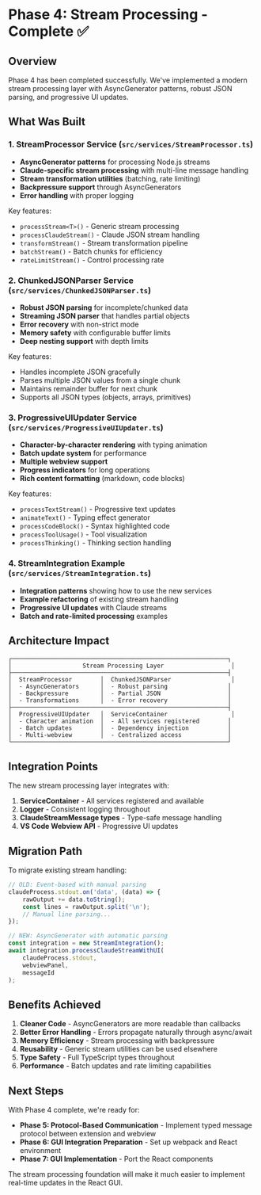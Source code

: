 # Phase 4: Stream Processing - Complete ✅

## Overview

Phase 4 has been completed successfully. We've implemented a modern stream processing layer with AsyncGenerator patterns, robust JSON parsing, and progressive UI updates.

## What Was Built

### 1. StreamProcessor Service (`src/services/StreamProcessor.ts`)

- **AsyncGenerator patterns** for processing Node.js streams
- **Claude-specific stream processing** with multi-line message handling
- **Stream transformation utilities** (batching, rate limiting)
- **Backpressure support** through AsyncGenerators
- **Error handling** with proper logging

Key features:
- `processStream<T>()` - Generic stream processing
- `processClaudeStream()` - Claude JSON stream handling
- `transformStream()` - Stream transformation pipeline
- `batchStream()` - Batch chunks for efficiency
- `rateLimitStream()` - Control processing rate

### 2. ChunkedJSONParser Service (`src/services/ChunkedJSONParser.ts`)

- **Robust JSON parsing** for incomplete/chunked data
- **Streaming JSON parser** that handles partial objects
- **Error recovery** with non-strict mode
- **Memory safety** with configurable buffer limits
- **Deep nesting support** with depth limits

Key features:
- Handles incomplete JSON gracefully
- Parses multiple JSON values from a single chunk
- Maintains remainder buffer for next chunk
- Supports all JSON types (objects, arrays, primitives)

### 3. ProgressiveUIUpdater Service (`src/services/ProgressiveUIUpdater.ts`)

- **Character-by-character rendering** with typing animation
- **Batch update system** for performance
- **Multiple webview support** 
- **Progress indicators** for long operations
- **Rich content formatting** (markdown, code blocks)

Key features:
- `processTextStream()` - Progressive text updates
- `animateText()` - Typing effect generator
- `processCodeBlock()` - Syntax highlighted code
- `processToolUsage()` - Tool visualization
- `processThinking()` - Thinking section handling

### 4. StreamIntegration Example (`src/services/StreamIntegration.ts`)

- **Integration patterns** showing how to use the new services
- **Example refactoring** of existing stream handling
- **Progressive UI updates** with Claude streams
- **Batch and rate-limited processing** examples

## Architecture Impact

```
┌─────────────────────────────────────────────────────────────┐
│                    Stream Processing Layer                   │
├─────────────────────────────────────────────────────────────┤
│  StreamProcessor        │  ChunkedJSONParser                 │
│  - AsyncGenerators      │  - Robust parsing                 │
│  - Backpressure         │  - Partial JSON                   │
│  - Transformations      │  - Error recovery                 │
├─────────────────────────────────────────────────────────────┤
│  ProgressiveUIUpdater   │  ServiceContainer                  │
│  - Character animation  │  - All services registered        │
│  - Batch updates        │  - Dependency injection           │
│  - Multi-webview        │  - Centralized access             │
└─────────────────────────────────────────────────────────────┘
```

## Integration Points

The new stream processing layer integrates with:

1. **ServiceContainer** - All services registered and available
2. **Logger** - Consistent logging throughout
3. **ClaudeStreamMessage types** - Type-safe message handling
4. **VS Code Webview API** - Progressive UI updates

## Migration Path

To migrate existing stream handling:

```typescript
// OLD: Event-based with manual parsing
claudeProcess.stdout.on('data', (data) => {
    rawOutput += data.toString();
    const lines = rawOutput.split('\n');
    // Manual line parsing...
});

// NEW: AsyncGenerator with automatic parsing
const integration = new StreamIntegration();
await integration.processClaudeStreamWithUI(
    claudeProcess.stdout,
    webviewPanel,
    messageId
);
```

## Benefits Achieved

1. **Cleaner Code** - AsyncGenerators are more readable than callbacks
2. **Better Error Handling** - Errors propagate naturally through async/await
3. **Memory Efficiency** - Stream processing with backpressure
4. **Reusability** - Generic stream utilities can be used elsewhere
5. **Type Safety** - Full TypeScript types throughout
6. **Performance** - Batch updates and rate limiting capabilities

## Next Steps

With Phase 4 complete, we're ready for:

- **Phase 5: Protocol-Based Communication** - Implement typed message protocol between extension and webview
- **Phase 6: GUI Integration Preparation** - Set up webpack and React environment
- **Phase 7: GUI Implementation** - Port the React components

The stream processing foundation will make it much easier to implement real-time updates in the React GUI.